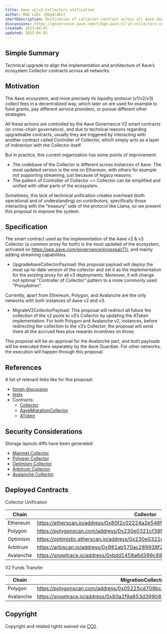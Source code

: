 ```yaml
---
title: Aave v2/v3 Collectors unification
author: BGD Labs (@bgdlabs)
shortDescription: Unification of collector contract across all Aave deployments
discussions: https://governance.aave.com/t/bgd-aave-v2-v3-collectors-unification/12434
created: 2023-04-05
updated: 2023-04-05
---
```



## Simple Summary
Technical upgrade to align the implementation and architecture of Aave’s ecosystem Collector contracts across all networks.

## Motivation

The Aave ecosystem, and more precisely its liquidity protocol (v1/v2/v3) collect fees in a decentralized way, which later on are used for example to fund grants, pay different service providers, or pursue different other strategies.

All these actions are controlled by the Aave Governance V2 smart contracts (or cross-chain governance), and due to technical reasons regarding upgradeable contracts, usually they are triggered by interacting with another contract called Controller of Collector, which simply acts as a layer of indirection with the Collector itself.

But in practice, this current organization has some points of improvement:

- The codebase of the Collector is different across instances of Aave. The most updated version is the one on Ethereum, with others for example not supporting streaming, just because of legacy reasons.
- The pattern of Controller of Collector <> Collector can be simplified and unified with other parts of the ecosystem.

Sometimes, this lack of technical unification creates overhead (both operational and of understanding) on contributors, specifically those interacting with the “treasury” side of the protocol like Llama, so we present this proposal to improve the system.

## Specification

The smart contract used as the implementation of the Aave v2 & v3 Collector (a common proxy for both) is the most updated of the ecosystem, activated on https://app.aave.com/governance/proposal/71/, and mainly adding streaming capabilities.

- UpgradeAaveCollectorPayload: this proposal payload will deploy the most up-to-date version of the collector and set it as the implementation for the existing proxy for all v3 deployments. Moreover, it will change not optimal "Controller of Collector" pattern to a more commonly used "ProxyAdmin".

Currently, apart from Ethereum, Polygon, and Avalanche are the only networks with both instances of Aave v2 and v3.

- MigrateV2CollectorPayload: This proposal will redirect all future fee collection of the v2 pools to v3’s Collector by updating the AToken implementation. For both Polygon and Avalanche v2, instances, before redirecting fee collection to the v3’s Collector, the proposal will send there all the accrued fees plus rewards incentives on those.

This proposal will be an approval for the Avalanche part, and both payloads will be executed there separately by the Aave Guardian. For other networks, the execution will happen through this proposal.

## References

A list of relevant links like for this proposal:

- [forum discussion](https://governance.aave.com/t/bgd-aave-v2-v3-collectors-unification/12434)
- [tests](https://github.com/bgd-labs/aave-collector-unification/tree/main/tests) 
- Contracts:
  - [Collector](https://github.com/bgd-labs/aave-collector-unification/blob/main/src/contracts/Collector.sol)
  - [AaveMigrationCollector](https://github.com/bgd-labs/aave-collector-unification/blob/main/src/contracts/payloads/AaveMigrationCollector.sol) 
  - [AToken](https://github.com/bgd-labs/protocol-v2/blob/update-atoken-revision/contracts/protocol/tokenization/AToken.sol)

## Security Considerations

Storage layouts diffs have been generated:

- [Mainnet Collector](https://github.com/bgd-labs/aave-collector-unification/blob/main/diffs/mainnet_layout_diff.md)
- [Polygon Collector](https://github.com/bgd-labs/aave-collector-unification/blob/main/diffs/polygon_layout_diff.md)
- [Optimism Collector](https://github.com/bgd-labs/aave-collector-unification/blob/main/diffs/optimism_layout_diff.md)
- [Arbitrum Collector](https://github.com/bgd-labs/aave-collector-unification/blob/main/diffs/arbitrum_layout_diff.md)
- [Avalanche Collector](https://github.com/bgd-labs/aave-collector-unification/blob/main/diffs/avalanche_layout_diff.md)

## Deployed Contracts

Collector Unification

| Chain | Collector | Payload |
| --- | --- | --- |
| Ethereum | https://etherscan.io/address/0x80f2c02224a2e548fc67c0bf705ebfa825dd5439 | https://etherscan.io/address/0x7fc3fcb14ef04a48bb0c12f0c39cd74c249c37d8 |
| Polygon | https://polygonscan.com/address/0x230e0321cf38f09e247e50afc7801ea2351fe56f | https://polygonscan.com/address/0xa9f30e6ed4098e9439b2ac8aea2d3fc26bcebb45 |
| Optimism | https://optimistic.etherscan.io/address/0x230e0321cf38f09e247e50afc7801ea2351fe56f | https://optimistic.etherscan.io/address/0xa9f30e6ed4098e9439b2ac8aea2d3fc26bcebb45 |
| Arbitrum | https://arbiscan.io/address/0x981ab570ac289938f296b975c524b66fbf1b8774 | https://arbiscan.io/address/0x05225cd708bca9253789c1374e4337a019e99d56 |
| Avalanche | https://snowtrace.io/address/0xbdd1458a6d399c88d4509275e4463485c6c86ef3 | https://snowtrace.io/address/0x0620a1325e64ebfa3a272b020b47583766d9bc25 |

V2 Funds Transfer

| Chain | MigrationCollector | AToken | Payload |
| --- | --- | --- | --- |
| Polygon | https://polygonscan.com/address/0x05225cd708bca9253789c1374e4337a019e99d56 | https://polygonscan.com/address/0x80f2c02224a2e548fc67c0bf705ebfa825dd5439 | https://polygonscan.com/address/0x7fc3fcb14ef04a48bb0c12f0c39cd74c249c37d8 |
| Avalanche | https://snowtrace.io/address/0x80a2f9a653d3990878cff8206588fd66699e7f2a | https://snowtrace.io/address/0x44b4221c950fcf23a40e68dea29fed0bb88893a9 | https://snowtrace.io/address/0x2f6dd00311cbedb3b8c979c307b9646aa23d54ac |

## Copyright

Copyright and related rights waived via [CC0](https://creativecommons.org/publicdomain/zero/1.0/).